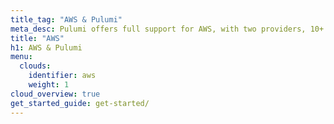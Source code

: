 ```yaml
---
title_tag: "AWS & Pulumi"
meta_desc: Pulumi offers full support for AWS, with two providers, 10+ components, templates and guides.
title: "AWS"
h1: AWS & Pulumi
menu:
  clouds:
    identifier: aws
    weight: 1
cloud_overview: true
get_started_guide: get-started/
---
```

